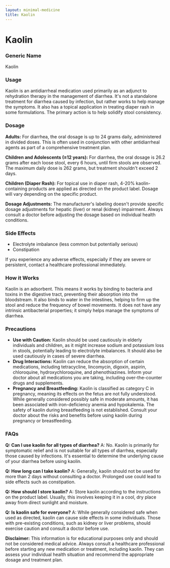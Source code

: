 ```yaml
---
layout: minimal-medicine
title: Kaolin
---
```


# Kaolin
### Generic Name
Kaolin

### Usage
Kaolin is an antidiarrheal medication used primarily as an adjunct to rehydration therapy in the management of diarrhea.  It's not a standalone treatment for diarrhea caused by infection, but rather works to help manage the symptoms.  It also has a topical application in treating diaper rash in some formulations.  The primary action is to help solidify stool consistency.

### Dosage

**Adults:** For diarrhea, the oral dosage is up to 24 grams daily, administered in divided doses.  This is often used in conjunction with other antidiarrheal agents as part of a comprehensive treatment plan.

**Children and Adolescents (≥12 years):**  For diarrhea, the oral dosage is 26.2 grams after each loose stool, every 6 hours, until firm stools are observed.  The maximum daily dose is 262 grams, but treatment shouldn't exceed 2 days.

**Children (Diaper Rash):** For topical use in diaper rash, 4-20% kaolin-containing products are applied as directed on the product label.  Dosage will vary depending on the specific product.

**Dosage Adjustments:** The manufacturer's labeling doesn't provide specific dosage adjustments for hepatic (liver) or renal (kidney) impairment.  Always consult a doctor before adjusting the dosage based on individual health conditions.

### Side Effects

* Electrolyte imbalance (less common but potentially serious)
* Constipation


If you experience any adverse effects, especially if they are severe or persistent, contact a healthcare professional immediately.

### How it Works

Kaolin is an adsorbent.  This means it works by binding to bacteria and toxins in the digestive tract, preventing their absorption into the bloodstream.  It also binds to water in the intestines, helping to firm up the stool and reduce the frequency of bowel movements.  It does not have any intrinsic antibacterial properties; it simply helps manage the symptoms of diarrhea.


### Precautions

* **Use with Caution:**  Kaolin should be used cautiously in elderly individuals and children, as it might increase sodium and potassium loss in stools, potentially leading to electrolyte imbalances.  It should also be used cautiously in cases of severe diarrhea.
* **Drug Interactions:** Kaolin can reduce the absorption of certain medications, including tetracycline, lincomycin, digoxin, aspirin, chloroquine, hydroxychloroquine, and phenothiazines.  Inform your doctor about all medications you are taking, including over-the-counter drugs and supplements.
* **Pregnancy and Breastfeeding:** Kaolin is classified as category C in pregnancy, meaning its effects on the fetus are not fully understood.  While generally considered possibly safe in moderate amounts, it has been associated with iron-deficiency anemia and hypokalemia.  The safety of kaolin during breastfeeding is not established.  Consult your doctor about the risks and benefits before using kaolin during pregnancy or breastfeeding.


### FAQs

**Q: Can I use kaolin for all types of diarrhea?**
A: No.  Kaolin is primarily for symptomatic relief and is not suitable for all types of diarrhea, especially those caused by infections.  It's essential to determine the underlying cause of your diarrhea before using kaolin.

**Q: How long can I take kaolin?**
A:  Generally, kaolin should not be used for more than 2 days without consulting a doctor.  Prolonged use could lead to side effects such as constipation.

**Q: How should I store kaolin?**
A: Store kaolin according to the instructions on the product label. Usually, this involves keeping it in a cool, dry place away from direct sunlight and moisture.

**Q: Is kaolin safe for everyone?**
A: While generally considered safe when used as directed, kaolin can cause side effects in some individuals.  Those with pre-existing conditions, such as kidney or liver problems, should exercise caution and consult a doctor before use.


**Disclaimer:** This information is for educational purposes only and should not be considered medical advice.  Always consult a healthcare professional before starting any new medication or treatment, including kaolin.  They can assess your individual health situation and recommend the appropriate dosage and treatment plan.
